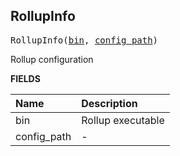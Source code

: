 <!-- Generated with Stardoc: http://skydoc.bazel.build -->

<a id="#RollupInfo"></a>

## RollupInfo

<pre>
RollupInfo(<a href="#RollupInfo-bin">bin</a>, <a href="#RollupInfo-config_path">config_path</a>)
</pre>

Rollup configuration

**FIELDS**

| Name                                           | Description       |
| :--------------------------------------------- | :---------------- |
| <a id="RollupInfo-bin"></a>bin                 | Rollup executable |
| <a id="RollupInfo-config_path"></a>config_path | -                 |

